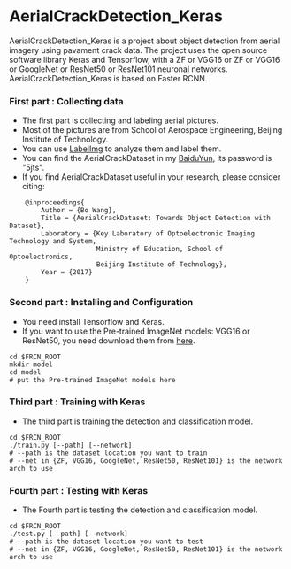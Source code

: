 # AerialCrackDetection_Keras
AerialCrackDetection_Keras is a project about object detection from aerial imagery using pavament crack data. The project uses the open source software library Keras and Tensorflow, with a ZF or VGG16 or ZF or VGG16 or GoogleNet or ResNet50 or ResNet101 neuronal networks. AerialCrackDetection_Keras is based on Faster RCNN.
### First part : Collecting data

 - The first part is collecting and labeling aerial pictures. 
 - Most of the pictures are from School of Aerospace Engineering, Beijing Institute of Technology. 
 - You can use [LabelImg](https://github.com/tzutalin/labelImg) to analyze them and label them. 
 - You can find the AerialCrackDataset in my [BaiduYun](https://pan.baidu.com/s/1c22Cf0s), its password is "5jts".
 - If you find AerialCrackDataset useful in your research, please consider citing:
```
    @inproceedings{
        Author = {Bo Wang},
        Title = {AerialCrackDataset: Towards Object Detection with Dataset},
        Laboratory = {Key Laboratory of Optoelectronic Imaging Technology and System, 
                      Ministry of Education, School of Optoelectronics, 
                      Beijing Institute of Technology},
        Year = {2017}
    }
```

### Second part : Installing and Configuration

 - You need install Tensorflow and Keras. 
 - If you want to use the Pre-trained ImageNet models: VGG16 or ResNet50, you need download them from [here](https://github.com/fchollet/deep-learning-models/releases).
```
cd $FRCN_ROOT
mkdir model
cd model
# put the Pre-trained ImageNet models here
```

### Third part : Training with Keras

 - The third part is training the detection and classification model.
```
cd $FRCN_ROOT
./train.py [--path] [--network]
# --path is the dataset location you want to train
# --net in {ZF, VGG16, GoogleNet, ResNet50, ResNet101} is the network arch to use
```

### Fourth part : Testing with Keras

 - The Fourth part is testing the detection and classification model.
```
cd $FRCN_ROOT
./test.py [--path] [--network]
# --path is the dataset location you want to test
# --net in {ZF, VGG16, GoogleNet, ResNet50, ResNet101} is the network arch to use
```

